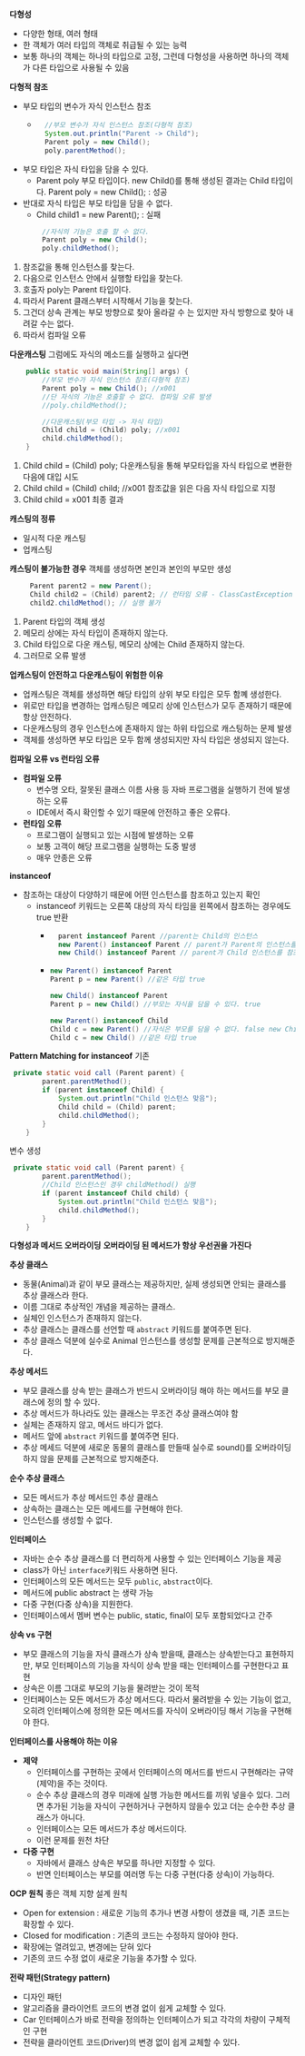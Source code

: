 **다형성**
- 다양한 형태, 여러 형태
- 한 객체가 여러 타입의 객체로 취급될 수 있는 능력
- 보통 하나의 객체는 하나의 타입으로 고정, 그런데 다형성을 사용하면 하나의 객체가 다른 타입으로 사용될 수 있음

**다형적 참조**
- 부모 타입의 변수가 자식 인스턴스 참조
  - ```java
      //부모 변수가 자식 인스턴스 참조(다형적 참조)
      System.out.println("Parent -> Child");
      Parent poly = new Child();
      poly.parentMethod();
    ```
- 부모 타입은 자식 타입을 담을 수 있다.
  - Parent poly 부모 타입이다. new Child()를 통해 생성된 결과는 Child 타입이다.
    Parent poly = new Child(); : 성공
- 반대로 자식 타입은 부모 타입을 담을 수 없다.
  - Child child1 = new Parent();     : 실패

```java
        //자식의 기능은 호출 할 수 없다.
        Parent poly = new Child();
        poly.childMethod();
```
1. 참조값을 통해 인스턴스를 찾는다.
2. 다음으로 인스턴스 안에서 실행할 타입을 찾는다.
3. 호출자 poly는 Parent 타입이다.
4. 따라서 Parent 클래스부터 시작해서 기능을 찾는다.
5. 그건더 상속 관계는 부모 방향으로 찾아 올라갈 수 는 있지만 자식 방향으로 찾아 내려갈 수는 없다.
6. 따라서 컴파일 오류

**다운캐스팅**
그럼에도 자식의 메소드를 실행하고 싶다면
```java
    public static void main(String[] args) {
        //부모 변수가 자식 인스턴스 참조(다형적 참조)
        Parent poly = new Child(); //x001
        //단 자식의 기능은 호출할 수 없다. 컴파일 오류 발생
        //poly.childMethod();

        //다운캐스팅(부모 타입 -> 자식 타입)
        Child child = (Child) poly; //x001
        child.childMethod();
    }
```
1. Child child = (Child) poly; 다운캐스팅을 통해 부모타입을 자식 타입으로 변환한 다음에 대입 시도
2. Child child = (Child) child; //x001 참조값을 읽은 다음 자식 타입으로 지정
3. Child child = x001 최종 결과

**캐스팅의 정류**
- 일시적 다운 캐스팅
- 업캐스팅

**캐스팅이 불가능한 경우**
객체를 생성하면 본인과 본인의 부모만 생성
```java
     Parent parent2 = new Parent();
     Child child2 = (Child) parent2; // 런타임 오류 - ClassCastException
     child2.childMethod(); // 실행 불가
```
1. Parent 타입의 객체 생성
2. 메모리 상에는 자식 타입이 존재하지 않는다.
3. Child 타입으로 다운 캐스팅, 메모리 상에는 Child 존재하지 않는다.
4. 그러므로 오류 발생

**업캐스팅이 안전하고 다운캐스팅이 위험한 이유**
- 업캐스팅은 객체를 생성하면 해당 타입의 상위 부모 타입은 모두 함꼐 생성한다.
- 위로만 타입을 변경하는 업캐스팅은 메모리 상에 인스턴스가 모두 존재하기 때문에 항상 안전하다.
- 다운캐스팅의 경우 인스턴스에 존재하지 않는 하위 타입으로 캐스팅하는 문제 발생
- 객체를 생성하면 부모 타입은 모두 함께 생성되지만 자식 타입은 생성되지 않는다.

**컴파일 오류 vs 런타임 오류**
- **컴파일 오류**
  - 변수명 오타, 잘못된 클래스 이름 사용 등 자바 프로그램을 실행하기 전에 발생하는 오류
  - IDE에서 즉시 확인할 수 있기 때문에 안전하고 좋은 오류다.
- **런타임 오류**
  - 프로그램이 실행되고 있는 시점에 발생하는 오류
  - 보통 고객이 해당 프로그램을 실행하는 도중 발생
  - 매우 안종은 오류

**instanceof**
- 참조하는 대상이 다양하기 때문에 어떤 인스턴스를 참조하고 있는지 확인
  - instanceof 키워드는 오른쪽 대상의 자식 타임을 왼쪽에서 참조하는 경우에도 true 반환
    - ```java
        parent instanceof Parent //parent는 Child의 인스턴스
        new Parent() instanceof Parent // parent가 Parent의 인스턴스를 참조하는 경우 : true
        new Child() instanceof Parent // parent가 Child 인스턴스를 참조하는 경우 : true
      ```
    - ```java
      new Parent() instanceof Parent
      Parent p = new Parent() //같은 타입 true

      new Child() instanceof Parent
      Parent p = new Child() //부모는 자식을 담을 수 있다. true
      
      new Parent() instanceof Child
      Child c = new Parent() //자식은 부모를 담을 수 없다. false new Child() instanceof Child
      Child c = new Child() //같은 타입 true
      ```
 
**Pattern Matching for instanceof**
기존
```java
 private static void call (Parent parent) {
        parent.parentMethod();
        if (parent instanceof Child) {
            System.out.println("Child 인스턴스 맞음");
            Child child = (Child) parent;
            child.childMethod();
        }
    }
```
변수 생성
```java
 private static void call (Parent parent) {
        parent.parentMethod();
        //Child 인스턴스인 경우 childMethod() 실행
        if (parent instanceof Child child) {
            System.out.println("Child 인스턴스 맞음");
            child.childMethod();
        }
    }
```

**다형성과 메서드 오버라이딩**
**오버라이딩 된 메서드가 항상 우선권을 가진다**

**추상 클래스**
- 동물(Animal)과 같이 부모 클래스는 제공하지만, 실제 생성되면 안되는 클래스를 추상 클래스라 한다.
- 이름 그대로 추상적인 개념을 제공하는 클래스.
- 실체인 인스턴스가 존재하지 않는다.
- 추상 클래스는 클래스를 선언할 때 `abstract` 키워드를 붙여주면 된다.
- 추상 클래스 덕분에 실수로 Animal 인스턴스를 생성할 문제를 근본적으로 방지해준다.

**추상 메서드**
- 부모 클래스를 상속 받는 클래스가 반드시 오버라이딩 해야 하는 메서드를 부모 클래스에 정의 할 수 있다.
- 추상 메서드가 하나라도 있는 클래스는 무조건 추상 클래스여야 함
- 실체는 존재하지 않고, 메서드 바디가 없다.
- 메서드 앞에 `abstract` 키워드를 붙여주면 된다.
- 추상 메세드 덕분에 새로운 동물의 클래스를 만들때 실수로 sound()를 오버라이딩 하지 않을 문제를 근본적으로 방지해준다.

**순수 추상 클래스**
- 모든 메서드가 추상 메서드인 추상 클래스
- 상속하는 클래스는 모든 메세드를 구현해야 한다.
- 인스턴스를 생성할 수 없다.

**인터페이스**
- 자바는 순수 추상 클래스를 더 편리하게 사용할 수 있는 인터페이스 기능을 제공
- class가 아닌 `interface`키워드 사용하면 된다.
- 인터페이스의 모든 메서드는 모두 `public`, `abstract`이다.
- 메서드에 public abstract 는 생략 가능
- 다중 구현(다중 상속)을 지원한다.
- 인터페이스에서 멤버 변수는 public, static, final이 모두 포함되었다고 간주

**상속 vs 구현**
- 부모 클래스의 기능을 자식 클래스가 상속 받을때, 클래스는 상속받는다고 표현하지만, 부모 인터페이스의 기능을 자식이 상속 받을 때는 인터페이스를 구현한다고 표현
- 상속은 이름 그대로 부모의 기능을 물려받는 것이 목적
- 인터페이스는 모든 메서드가 추상 메서드다. 따라서 물려받을 수 있는 기능이 없고, 오히려 인터페이스에 정의한 모든 메서드를 자식이 오버라이딩 해서 기능을 구현해야 한다.

**인터페이스를 사용해야 하는 이유**
- **제약**
  - 인터페이스를 구현하는 곳에서 인터페이스의 메서드를 반드시 구현해라는 규약(제약)을 주는 것이다.
  - 순수 추상 클래스의 경우 미래에 실행 가능한 메서드를 끼워 넣을수 있다. 그러면 추가된 기능을 자식이 구현하거나 구현하지 않을수 있고 더는 순수한 추상 클래스가 아니다.
  - 인터페이스는 모든 메서드가 추상 메서드이다.
  - 이런 문제를 원천 차단
- **다중 구현**
  - 자바에서 클래스 상속은 부모를 하나만 지정할 수 있다.
  - 반면 인터페이스는 부모를 여러명 두는 다중 구현(다중 상속)이 가능하다.

**OCP 원칙**
좋은 객체 지향 설계 원칙
- Open for extension : 새로운 기능의 추가나 변경 사항이 생겼을 때, 기존 코드는 확장할 수 있다.
- Closed for modification : 기존의 코드는 수정하지 않아야 한다. 
- 확장에는 열려있고, 변경에는 닫혀 있다
- 기존의 코드 수정 없이 새로운 기능을 추가할 수 있다.

**전략 패턴(Strategy pattern)**
- 디자인 패턴
- 알고리즘을 클라이언트 코드의 변경 없이 쉽게 교체할 수 있다.
- Car 인터페이스가 바로 전략을 정의하는 인터페이스가 되고 각각의 차량이 구체적인 구현
- 전략을 클라이언트 코드(Driver)의 변경 없이 쉽게 교체할 수 있다.
